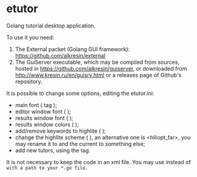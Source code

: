 # etutor
Golang tutorial desktop application.

To use it you need:
 1) The External packet (Golang GUI framework):  https://github.com/alkresin/external
 2) The GuiServer executable, which may be compiled from sources, hosted in https://github.com/alkresin/guiserver, or downloaded from http://www.kresin.ru/en/guisrv.html or a releases page of Github's repository.

It is possible to change some options, editing the etutor.ini:
 - main font ( <fontmain> tag );
 - editor window font ( <fontcode> );
 - results window font ( <fontresult> );
 - results window colors ( <results> );
 - add/remove keywords to highlite ( <hilighter> );
 - change the highlite scheme ( <hiliopt> ), an alternative one is <hiliopt_far>, you may rename it to <hiliopt> and the current <hiliopt> to something else;
 - add new tutors, using the <book> tag.

It is not necessary to keep the code in an xml file. You may use <path> instead of <code> with a path to your *.go file.